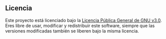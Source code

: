 ## Licencia

Este proyecto está licenciado bajo la [Licencia Pública General de GNU v3.0](LICENSE).  
Eres libre de usar, modificar y redistribuir este software, siempre que las versiones modificadas también se liberen bajo la misma licencia.

